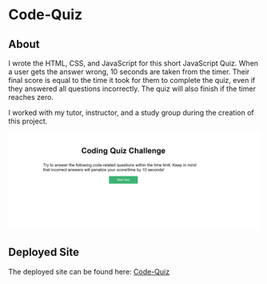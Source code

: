 # Code-Quiz

## About

I wrote the HTML, CSS, and JavaScript for this short JavaScript Quiz. When a user gets the answer wrong, 10 seconds are taken from the timer. Their final score is equal to the time it took for them to complete the quiz, even if they answered all questions incorrectly. The quiz will also finish if the timer reaches zero.

I worked with my tutor, instructor, and a study group during the creation of this project.

![Portfolio  Site](screenshot.PNG)

## Deployed Site

The deployed site can be found here: [Code-Quiz](https://hanfernan.github.io/Code-Quiz/)
